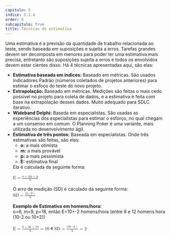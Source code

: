 ```yaml
---
capitulo: 5
indice: 5.1.4
order: 6
subcapitulo: true
title: Técnicas de estimativa
---
```


<p>
  Uma estimativa é a previsão da quantidade de trabalho relacionada ao teste, sendo baseada em suposições e sujeita a erros. Tarefas grandes devem ser decomposta em menores para poder ter uma estimativa mais precisa, entretanto são suposições sujeita a erros e todos os envolvidos devem estar cientes disso. Há 4 técnicas apresentadas aqui, são elas: 
</p>

<ul>
  <li><b>Estimativa baseada em índices: </b> Baseado em métricas. São usados Indicadores Padrão (números coletados de projetos anteriores) para estimar o esfoço do teste do novo projeto. </li>
  <li><b>Extrapolação:</b> Baseado em métricas. Medições são feitas o mais cedo possível no projeto para coleta de dados, e a estimativa é feita com base na extrapolação desses dados. Muito adequado para SDLC iterativo. </li>
  <li><b>Wideband Delphi:</b> Baseda em especialistas. São usadas as experiências dos especialistas para estimar o esforço, no qual chegam a um consenso em comum. O Planning Poker é uma variante, mais utilizada no desenvolvimento ágil.</li>
  <li><b>Estimativa de três pontos:</b> Baseada em especialistas. Onde três estimativas são feitas, são elas: 
    <ul>
      <li><b>o:</b> a mais otimista</li>
      <li><b>m:</b> a mais provável</li>
      <li><b>p:</b> a mais pessimista</li>
      <li><b>E:</b> estimativa final</li>
    </ul>
    Ela é calculada da seguinte forma: 
    <br>
    <br>
    <div class="text-center" >
      <math>
        <mn> E </mn>
        <mo> = </mo> 
        <mfrac>
            <mrow>
                <mn> o </mn>
                <mo> + </mo>
                <mn> 4m </mn>
                <mo> + </mo> 
                <mn> p </mn>
            </mrow>
            <mn>6</mn>
        </mfrac>
      </math>
    </div>
    <br>
    O erro de medição (SD) é cáculado da seguinte forma:
    <br>
    <div class="text-center" >
      <math>
        <mn> SD </mn>
        <mo> = </mo>
        <mfrac>
            <mrow>
                <mn> ( </mn>
                <mn> p </mn>
                <mo> - </mo>
                <mn> 0 </mn>
                <mo> ) </mo>
            </mrow>
            <mn>6</mn>
        </mfrac>
      </math>
    </div>
    <br>
    <b>Exemplo de Estimativa em homens/hora:</b> 
    <br>
      o=6, m=9, p=18, então E=10+-2 homens/hora (entre 8 e 12 homens hora (10-2 ou 10+2))
    <br>
    <br>
    <div class="text-center" >
      <math>
        <mn> E </mn>
        <mo> = </mo> 
        <mfrac>
            <mrow>
                <mn> 6 </mn>
                <mo> + </mo>
                <mn> 36 </mn>
                <mo> + </mo> 
                <mn> 18 </mn>
            </mrow>
            <mn>6</mn>
        </mfrac>
        <mo> = </mo> 
        <mn> 10 </mn>
      </math>
      e 
      <math>
        <mn> SD </mn>
        <mo> = </mo>
        <mfrac>
            <mrow>
                <mn> ( </mn>
                <mn> 18 </mn>
                <mo> - </mo>
                <mn> 6 </mn>
                <mo> ) </mo>
            </mrow>
            <mn>6</mn>
        </mfrac>
        <mo> = </mo> 
        <mn> 2 </mn>
      </math>
    </div>

  </li>
</ul>
